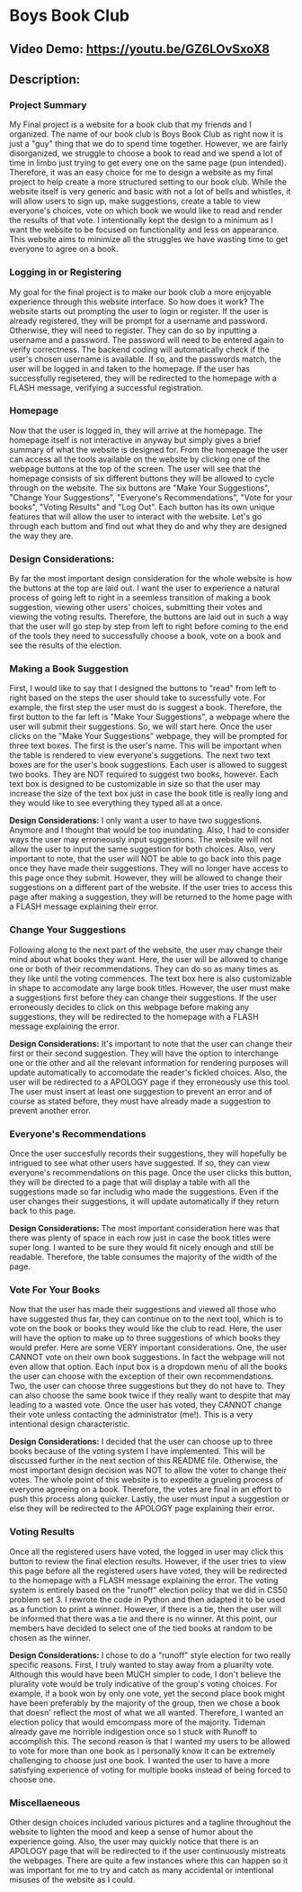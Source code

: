 # Boys Book Club
## Video Demo:  <https://youtu.be/GZ6LOvSxoX8>
## Description:

### Project Summary

My Final project is a website for a book club that my friends and I organized.  The name of our book club is Boys Book Club as right now it is just a "guy" thing that we do to spend time together.  However, we are fairly disorganized, we struggle to choose a book to read and we spend a lot of time in limbo just trying to get every one on the same page (pun intended).  Therefore, it was an easy choice for me to design a website as my final project to help create a more structured setting to our book club.  While the website itself is very generic and basic with not a lot of bells and whistles, it will allow users to sign up, make suggestions, create a table to view everyone's choices, vote on which book we would like to read and render the results of that vote.  I intentionally kept the design to a minimum as I want the website to be focused on functionality and less on appearance. This website aims to minimize all the struggles we have wasting time to get everyone to agree on a book.

### Logging in or Registering

My goal for the final project is to make our book club a more enjoyable experience through this website interface.  So how does it work?  The website starts out prompting the user to login or register.  If the user is already registered, they will be prompt for a username and password.  Otherwise, they will need to register.  They can do so by inputting a username and a password.  The password will need to be entered again to verify correctness.  The backend coding will automatically check if the user's chosen username is available.  If so, and the passwords match, the user will be logged in and taken to the homepage.  If the user has successfully regisetered, they will be redirected to the homepage with a FLASH message, verifying a successful registration.

### Homepage

Now that the user is logged in, they will arrive at the homepage.  The homepage itself is not interactive in anyway but simply gives a brief summary of what the website is designed for.  From the homepage the user can access all the tools available on the website by clicking one of the webpage buttons at the top of the screen.  The user will see that the homepage consists of six different buttons they will be allowed to cycle through on the website.  The six buttons are "Make Your Suggestions", "Change Your Suggestions", "Everyone's Recommendations", "Vote for your books", "Voting Results" and "Log Out".  Each button has its own unique features that will allow the user to interact with the website.  Let's go through each buttom and find out what they do and why they are designed the way they are.

### Design Considerations:
By far the most important design consideration for the whole website is how the buttons at the top are laid out.  I want the user to experience a natural process of going left to right in a seemless transition of making a book suggestion, viewing other users' choices, submitting their votes and viewing the voting results.  Therefore, the buttons are laid out in such a way that the user will go step by step from left to right before coming to the end of the tools they need to successfully choose a book, vote on a book and see the results of the election.

### Making a Book Suggestion

First, I would like to say that I designed the buttons to "read" from left to right based on the steps the user should take to sucessfully vote.  For example, the first step the user must do is suggest a book.  Therefore, the first button to the far left is "Make Your Suggestions", a webpage where the user will submit their suggestions.  So, we will start here.  Once the user clicks on the "Make Your Suggestions" webpage, they will be prompted for three text boxes.  The first is the user's name.  This will be important when the table is rendered to view everyone's suggetions.  The next two text boxes are for the user's book suggestions.  Each user is allowed to suggest two books.  They are NOT required to suggest two books, however.  Each text box is designed to be customizable in size so that the user may increase the size of the text box just in case the book title is really long and they would like to see everything they typed all at a once.

**Design Considerations:**
I only want a user to have two suggestions.  Anymore and I thought that would be too inundating.  Also, I had to consider ways the user may erroneously input suggestions.  The website will not allow the user to input the same suggestion for both choices.  Also, very important to note, that the user will NOT be able to go back into this page once they have made their suggestions.  They will no longer have access to this page once they submit.  However, they will be allowed to change their suggestions on a different part of the website.  If the user tries to access this page after making a suggestion, they will be returned to the home page with a FLASH message explaining their error.

### Change Your Suggestions

Following along to the next part of the website, the user may change their mind about what books they want.  Here, the user will be allowed to change one or both of their recommendations.  They can do so as many times as they like until the voting commences.  The text box here is also customizable in shape to accomodate any large book titles.  However, the user must make a suggestions first before they can change their suggestions.  If the user erroneously decides to click on this webpage before making any suggestions, they will be redirected to the homepage with a FLASH message explaining the error.

**Design Considerations:**
It's important to note that the user can change their first or their second suggestion.  They will have the option to interchange one or the other and all the relevant information for rendering purposes will update automatically to accomodate the reader's fickled choices.  Also, the user will be redirected to a APOLOGY page if they erroneously use this tool.  The user must insert at least one suggestion to prevent an error and of course as stated before, they must have already made a suggestion to prevent another error.

### Everyone's Recommendations

Once the user succesfully records their suggestions, they will hopefully be intrigued to see what other users have suggested.  If so, they can view everyone's recommendations on this page.  Once the user clicks this button, they will be directed to a page that will display a table with all the suggestions made so far includig who made the suggestions.  Even if the user changes their suggestions, it will update automatically if they return back to this page.

**Design Considerations:**
The most important consideration here was that there was plenty of space in each row just in case the book titles were super long.  I wanted to be sure they would fit nicely enough and still be readable.  Therefore, the table consumes the majority of the width of the page.

### Vote For Your Books

Now that the user has made their suggestions and viewed all those who have suggested thus far, they can continue on to the next tool, which is to vote on the book or books they would like the club to read.  Here, the user will have the option to make up to three suggestions of which books they would prefer. Here are some VERY important considerations.  One, the user CANNOT vote on their own book suggestions.  In fact the webpage will not even allow that option.  Each input box is a dropdown menu of all the books the user can choose with the exception of their own recommendations.  Two, the user can choose three suggestions but they do not have to.  They can also choose the same book twice if they really want to despite that may leading to a wasted vote. Once the user has voted, they CANNOT change their vote unless contacting the administrator (me!).  This is a very intentional design characteristic.

**Design Considerations:**
I decided that the user can choose up to three books because of the voting system I have implemented.  This will be discussed further in the next section of this README file.  Otherwise, the most important design decision was NOT to allow the voter to change their votes.  The whole point of this website is to expedite a grueling process of everyone agreeing on a book.  Therefore, the votes are final in an effort to push this process along quicker.  Lastly, the user must input a suggestion or else they will be redirected to the APOLOGY page explaining their error.

### Voting Results

Once all the registered users have voted, the logged in user may click this button to review the final election results.  However, if the user tries to view this page before all the registered users have voted, they will be redirected to the homepage with a FLASH message explaining the error.  The voting system is entirely based on the "runoff" election policy that we did in CS50 problem set 3.  I rewrote the code in Python and then adapted it to be used as a function to print a winner. However, if there is a tie, then the user will be informed that there was a tie and there is no winner.  At this point, our members have decided to select one of the tied books at random to be chosen as the winner.

**Design Considerations:**
I chose to do a "runoff" style election for two really specific reasons.  First, I truly wanted to stay away from a pluarilty vote.  Although this would have been MUCH simpler to code, I don't believe the plurality vote would be truly indicative of the group's voting choices.  For example, if a book won by only one vote, yet the second place book might have been preferably by the majority of the group, then we chose a book that doesn' reflect the most of what we all wanted.  Therefore, I wanted an election policy that would emcompass more of the majority.  Tideman already gave me horrible indigestion once so I stuck with Runoff to accomplish this.  The second reason is that I wanted my users to be allowed to vote for more than one book as I personally know it can be extremely challenging to choose just one book.  I wanted the user to have a more satisfying experience of voting for multiple books instead of being forced to choose one.

### Miscellaeneous

Other design choices included various pictures and a tagline throughout the website to lighten the mood and keep a sense of humor about the experience going.  Also, the user may quickly notice that there is an APOLOGY page that will be redirected to if the user continuously mistreats the webpages.  There are quite a few instances where this can happen so it was important for me to try and catch as many accidental or intentional misuses of the website as I could.

